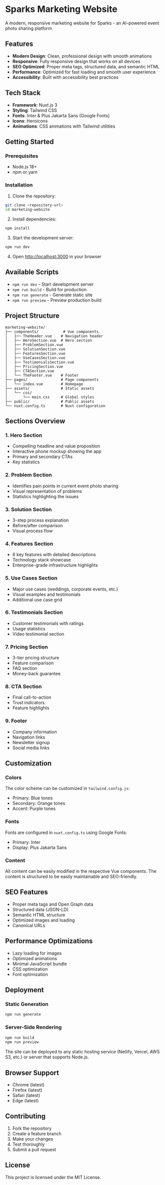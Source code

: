 # Sparks Marketing Website

A modern, responsive marketing website for Sparks - an AI-powered event photo sharing platform.

## Features

- **Modern Design**: Clean, professional design with smooth animations
- **Responsive**: Fully responsive design that works on all devices
- **SEO Optimized**: Proper meta tags, structured data, and semantic HTML
- **Performance**: Optimized for fast loading and smooth user experience
- **Accessibility**: Built with accessibility best practices

## Tech Stack

- **Framework**: Nuxt.js 3
- **Styling**: Tailwind CSS
- **Fonts**: Inter & Plus Jakarta Sans (Google Fonts)
- **Icons**: Heroicons
- **Animations**: CSS animations with Tailwind utilities

## Getting Started

### Prerequisites

- Node.js 18+ 
- npm or yarn

### Installation

1. Clone the repository:
```bash
git clone <repository-url>
cd marketing-website
```

2. Install dependencies:
```bash
npm install
```

3. Start the development server:
```bash
npm run dev
```

4. Open [http://localhost:3000](http://localhost:3000) in your browser

## Available Scripts

- `npm run dev` - Start development server
- `npm run build` - Build for production
- `npm run generate` - Generate static site
- `npm run preview` - Preview production build

## Project Structure

```
marketing-website/
├── components/           # Vue components
│   ├── TheHeader.vue    # Navigation header
│   ├── HeroSection.vue  # Hero section
│   ├── ProblemSection.vue
│   ├── SolutionSection.vue
│   ├── FeaturesSection.vue
│   ├── UseCasesSection.vue
│   ├── TestimonialsSection.vue
│   ├── PricingSection.vue
│   ├── CTASection.vue
│   └── TheFooter.vue    # Footer
├── pages/               # Page components
│   └── index.vue        # Homepage
├── assets/              # Static assets
│   └── css/
│       └── main.css     # Global styles
├── public/              # Public assets
└── nuxt.config.ts       # Nuxt configuration
```

## Sections Overview

### 1. Hero Section
- Compelling headline and value proposition
- Interactive phone mockup showing the app
- Primary and secondary CTAs
- Key statistics

### 2. Problem Section
- Identifies pain points in current event photo sharing
- Visual representation of problems
- Statistics highlighting the issues

### 3. Solution Section
- 3-step process explanation
- Before/after comparison
- Visual process flow

### 4. Features Section
- 6 key features with detailed descriptions
- Technology stack showcase
- Enterprise-grade infrastructure highlights

### 5. Use Cases Section
- Major use cases (weddings, corporate events, etc.)
- Visual examples and testimonials
- Additional use case grid

### 6. Testimonials Section
- Customer testimonials with ratings
- Usage statistics
- Video testimonial section

### 7. Pricing Section
- 3-tier pricing structure
- Feature comparison
- FAQ section
- Money-back guarantee

### 8. CTA Section
- Final call-to-action
- Trust indicators
- Feature highlights

### 9. Footer
- Company information
- Navigation links
- Newsletter signup
- Social media links

## Customization

### Colors
The color scheme can be customized in `tailwind.config.js`:
- Primary: Blue tones
- Secondary: Orange tones  
- Accent: Purple tones

### Fonts
Fonts are configured in `nuxt.config.ts` using Google Fonts:
- Primary: Inter
- Display: Plus Jakarta Sans

### Content
All content can be easily modified in the respective Vue components. The content is structured to be easily maintainable and SEO-friendly.

## SEO Features

- Proper meta tags and Open Graph data
- Structured data (JSON-LD)
- Semantic HTML structure
- Optimized images and loading
- Canonical URLs

## Performance Optimizations

- Lazy loading for images
- Optimized animations
- Minimal JavaScript bundle
- CSS optimization
- Font optimization

## Deployment

### Static Generation
```bash
npm run generate
```

### Server-Side Rendering
```bash
npm run build
npm run preview
```

The site can be deployed to any static hosting service (Netlify, Vercel, AWS S3, etc.) or server that supports Node.js.

## Browser Support

- Chrome (latest)
- Firefox (latest)
- Safari (latest)
- Edge (latest)

## Contributing

1. Fork the repository
2. Create a feature branch
3. Make your changes
4. Test thoroughly
5. Submit a pull request

## License

This project is licensed under the MIT License.
